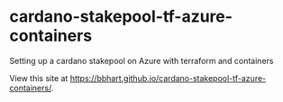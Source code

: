 # cardano-stakepool-tf-azure-containers
Setting up a cardano stakepool on Azure with terraform and containers

View this site at https://bbhart.github.io/cardano-stakepool-tf-azure-containers/.
